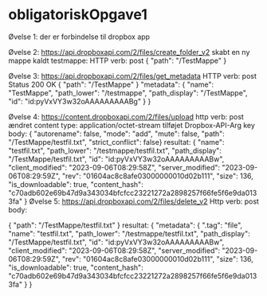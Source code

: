 # obligatoriskOpgave1
Øvelse 1: der er forbindelse til dropbox app

Øvelse 2:
https://api.dropboxapi.com/2/files/create_folder_v2
skabt en ny mappe kaldt testmappe:
HTTP verb: post
{
    "path": "/TestMappe"
}
   

Øvelse 3:
https://api.dropboxapi.com/2/files/get_metadata
HTTP verb: post
Status 200 OK
{
    "path": "/TestMappe"
}
 "metadata": {
        "name": "TestMappe",
        "path_lower": "/testmappe",
        "path_display": "/TestMappe",
        "id": "id:pyVxVY3w32oAAAAAAAAABg"
    }
}

Øvelse 4: 
https://content.dropboxapi.com/2/files/upload
http verb: post
ændret content type: application/octet-stream
tilføjet Dropbox-API-Arg key
body:
{    "autorename": false,    "mode": "add",    "mute": false,    "path": "/TestMappe/testfil.txt",    "strict_conflict": false}
resultat:
{
    "name": "testfil.txt",
    "path_lower": "/testmappe/testfil.txt",
    "path_display": "/TestMappe/testfil.txt",
    "id": "id:pyVxVY3w32oAAAAAAAAABw",
    "client_modified": "2023-09-06T08:29:58Z",
    "server_modified": "2023-09-06T08:29:59Z",
    "rev": "01604ac8c8afe03000000010d02b111",
    "size": 136,
    "is_downloadable": true,
    "content_hash": "c70adb602e69b47d9a343034bfcfcc23221272a2898257f66fe5f6e9da0133fa"
}
Øvelse 5: 
https://api.dropboxapi.com/2/files/delete_v2
Http verb: post
body:

{
    "path": "/TestMappe/testfil.txt"
}
resultat:
{
    "metadata": {
        ".tag": "file",
        "name": "testfil.txt",
        "path_lower": "/testmappe/testfil.txt",
        "path_display": "/TestMappe/testfil.txt",
        "id": "id:pyVxVY3w32oAAAAAAAAABw",
        "client_modified": "2023-09-06T08:29:58Z",
        "server_modified": "2023-09-06T08:29:59Z",
        "rev": "01604ac8c8afe03000000010d02b111",
        "size": 136,
        "is_downloadable": true,
        "content_hash": "c70adb602e69b47d9a343034bfcfcc23221272a2898257f66fe5f6e9da0133fa"
    }
}
